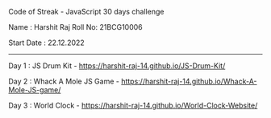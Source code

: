 Code of Streak - JavaScript 30 days challenge

Name : Harshit Raj
Roll No: 21BCG10006

Start Date : 22.12.2022

<hr>


Day 1 : JS Drum Kit - https://harshit-raj-14.github.io/JS-Drum-Kit/

Day 2 : Whack A Mole JS Game - https://harshit-raj-14.github.io/Whack-A-Mole-JS-game/

Day 3 : World Clock - https://harshit-raj-14.github.io/World-Clock-Website/
